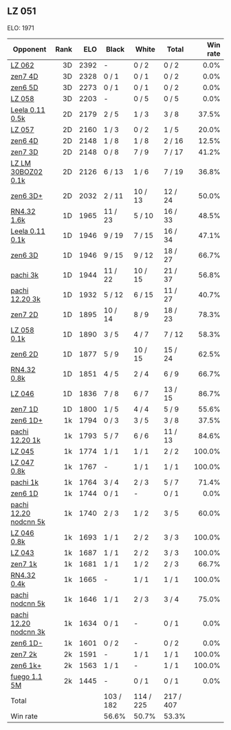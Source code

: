 ## LZ 051 ##

ELO: 1971

Opponent | Rank | ELO | Black | White | Total | Win rate
---------|-----:|----:|-------|-------|-------|-------:
[LZ 062](LZ%20062.md) | 3D | 2392 | - | 0 / 2 | 0 / 2 | 0.0%
[zen7 4D](zen7%204D.md) | 3D | 2328 | 0 / 1 | 0 / 1 | 0 / 2 | 0.0%
[zen6 5D](zen6%205D.md) | 3D | 2273 | 0 / 1 | 0 / 1 | 0 / 2 | 0.0%
[LZ 058](LZ%20058.md) | 3D | 2203 | - | 0 / 5 | 0 / 5 | 0.0%
[Leela 0.11 0.5k](Leela%200.11%200.5k.md) | 2D | 2179 | 2 / 5 | 1 / 3 | 3 / 8 | 37.5%
[LZ 057](LZ%20057.md) | 2D | 2160 | 1 / 3 | 0 / 2 | 1 / 5 | 20.0%
[zen6 4D](zen6%204D.md) | 2D | 2148 | 1 / 8 | 1 / 8 | 2 / 16 | 12.5%
[zen7 3D](zen7%203D.md) | 2D | 2148 | 0 / 8 | 7 / 9 | 7 / 17 | 41.2%
[LZ LM 30BOZ02 0.1k](LZ%20LM%2030BOZ02%200.1k.md) | 2D | 2126 | 6 / 13 | 1 / 6 | 7 / 19 | 36.8%
[zen6 3D+](zen6%203D+.md) | 2D | 2032 | 2 / 11 | 10 / 13 | 12 / 24 | 50.0%
[RN4.32 1.6k](RN4.32%201.6k.md) | 1D | 1965 | 11 / 23 | 5 / 10 | 16 / 33 | 48.5%
[Leela 0.11 0.1k](Leela%200.11%200.1k.md) | 1D | 1946 | 9 / 19 | 7 / 15 | 16 / 34 | 47.1%
[zen6 3D](zen6%203D.md) | 1D | 1946 | 9 / 15 | 9 / 12 | 18 / 27 | 66.7%
[pachi 3k](pachi%203k.md) | 1D | 1944 | 11 / 22 | 10 / 15 | 21 / 37 | 56.8%
[pachi 12.20 3k](pachi%2012.20%203k.md) | 1D | 1932 | 5 / 12 | 6 / 15 | 11 / 27 | 40.7%
[zen7 2D](zen7%202D.md) | 1D | 1895 | 10 / 14 | 8 / 9 | 18 / 23 | 78.3%
[LZ 058 0.1k](LZ%20058%200.1k.md) | 1D | 1890 | 3 / 5 | 4 / 7 | 7 / 12 | 58.3%
[zen6 2D](zen6%202D.md) | 1D | 1877 | 5 / 9 | 10 / 15 | 15 / 24 | 62.5%
[RN4.32 0.8k](RN4.32%200.8k.md) | 1D | 1851 | 4 / 5 | 2 / 4 | 6 / 9 | 66.7%
[LZ 046](LZ%20046.md) | 1D | 1836 | 7 / 8 | 6 / 7 | 13 / 15 | 86.7%
[zen7 1D](zen7%201D.md) | 1D | 1800 | 1 / 5 | 4 / 4 | 5 / 9 | 55.6%
[zen6 1D+](zen6%201D+.md) | 1k | 1794 | 0 / 3 | 3 / 5 | 3 / 8 | 37.5%
[pachi 12.20 1k](pachi%2012.20%201k.md) | 1k | 1793 | 5 / 7 | 6 / 6 | 11 / 13 | 84.6%
[LZ 045](LZ%20045.md) | 1k | 1774 | 1 / 1 | 1 / 1 | 2 / 2 | 100.0%
[LZ 047 0.8k](LZ%20047%200.8k.md) | 1k | 1767 | - | 1 / 1 | 1 / 1 | 100.0%
[pachi 1k](pachi%201k.md) | 1k | 1764 | 3 / 4 | 2 / 3 | 5 / 7 | 71.4%
[zen6 1D](zen6%201D.md) | 1k | 1744 | 0 / 1 | - | 0 / 1 | 0.0%
[pachi 12.20 nodcnn 5k](pachi%2012.20%20nodcnn%205k.md) | 1k | 1740 | 2 / 3 | 1 / 2 | 3 / 5 | 60.0%
[LZ 046 0.8k](LZ%20046%200.8k.md) | 1k | 1693 | 1 / 1 | 2 / 2 | 3 / 3 | 100.0%
[LZ 043](LZ%20043.md) | 1k | 1687 | 1 / 1 | 2 / 2 | 3 / 3 | 100.0%
[zen7 1k](zen7%201k.md) | 1k | 1681 | 1 / 1 | 1 / 2 | 2 / 3 | 66.7%
[RN4.32 0.4k](RN4.32%200.4k.md) | 1k | 1665 | - | 1 / 1 | 1 / 1 | 100.0%
[pachi nodcnn 5k](pachi%20nodcnn%205k.md) | 1k | 1646 | 1 / 1 | 2 / 3 | 3 / 4 | 75.0%
[pachi 12.20 nodcnn 3k](pachi%2012.20%20nodcnn%203k.md) | 1k | 1634 | 0 / 1 | - | 0 / 1 | 0.0%
[zen6 1D-](zen6%201D-.md) | 1k | 1601 | 0 / 2 | - | 0 / 2 | 0.0%
[zen7 2k](zen7%202k.md) | 2k | 1591 | - | 1 / 1 | 1 / 1 | 100.0%
[zen6 1k+](zen6%201k+.md) | 2k | 1563 | 1 / 1 | - | 1 / 1 | 100.0%
[fuego 1.1 5M](fuego%201.1%205M.md) | 2k | 1445 | - | 0 / 1 | 0 / 1 | 0.0%
Total | | | 103 / 182 | 114 / 225 | 217 / 407 | 
Win rate| | | 56.6% | 50.7% | 53.3% | 
